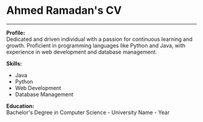 # Ahmed Ramadan's CV

---

**Profile:**  
Dedicated and driven individual with a passion for continuous learning and growth. Proficient in programming languages like Python and Java, with experience in web development and database management.

**Skills:**  
- Java
- Python
- Web Development
- Database Management



**Education:**  
Bachelor's Degree in Computer Science - University Name - Year

